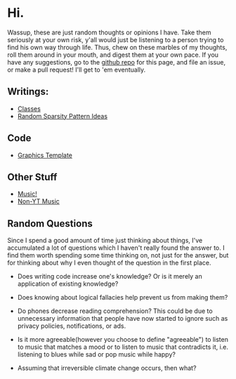 # Hi.

Wassup, these are just random thoughts or opinions I have.
Take them seriously at your own risk, y'all would just be listening to a person trying to find
his own way through life.
Thus, chew on these marbles of my thoughts, roll them around in your mouth, and digest them at
your own pace.
If you have any suggestions, go to the [github repo][github repo] for this page, and file an
issue, or make a pull request! I'll get to 'em eventually.

[github repo]: https://github.com/JulianKnodt/julianknodt.github.io

## Writings:

- [Classes](classes.md)
- [Random Sparsity Pattern Ideas](sparsity_patterns.md)

## Code

- [Graphics Template](graphics_template.md)

## Other Stuff

- [Music!](playlist.md)
- [Non-YT Music](other_music.md)

## Random Questions
Since I spend a good amount of time just thinking about things, I've accumulated a lot of
questions which I haven't really found the answer to. I find them worth spending some time
thinking on, not just for the answer, but for thinking about why I even thought of the question
in the first place.

- Does writing code increase one's knowledge? Or is it merely an application of existing
  knowledge?

- Does knowing about logical fallacies help prevent us from making them?

- Do phones decrease reading comprehension? This could be due to unnecessary information that
  people have now started to ignore such as privacy policies, notifications, or ads.

- Is it more agreeable(however you choose to define "agreeable") to listen to music that matches
  a mood or to listen to music that contradicts it, i.e. listening to blues while sad or pop
  music while happy?

- Assuming that irreversible climate change occurs, then what?
